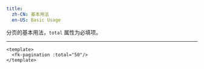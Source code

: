 ```yaml
title:
  zh-CN: 基本用法
  en-US: Basic Usage
```


分页的基本用法，`total` 属性为必填项。

---


```vue { "component": true } 
<template>
  <fk-pagination :total="50"/>
</template>
```
